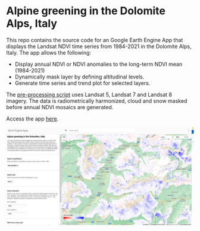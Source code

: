 # Alpine greening in the Dolomite Alps, Italy

This repo contains the source code for an Google Earth Engine App that displays the Landsat NDVI time series from 1984-2021 in the Dolomite Alps, Italy.
The app allows the following:
- Display annual NDVI or NDVI anomalies to the long-term NDVI mean (1984-2021)
- Dynamically mask layer by defining altitudinal levels.
- Generate time series and trend plot for selected layers.

The [pre-processing script](https://github.com/moritzroesch/Alpine-Greening/blob/main/dolomiten_NDVItimeseries.js) uses Landsat 5, Landsat 7 and Landsat 8 imagery. The data is radiometrically harmonized, cloud and snow masked before annual NDVI mosaics are generated.

Access the app [here](https://moritzroesch.users.earthengine.app/view/alpine-greening-dolomites).

![Alt text](img/screenshot.JPG "Alpine greening app example")